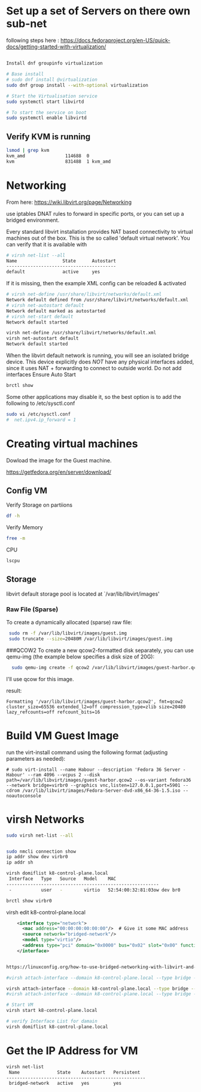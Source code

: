 # Set up a set of Servers on there own sub-net 

following steps here : https://docs.fedoraproject.org/en-US/quick-docs/getting-started-with-virtualization/

## 
``` bash
Install dnf groupinfo virtualization

# Base install 
# sudo dnf install @virtualization
sudo dnf group install --with-optional virtualization

# Start the Virtualisation service
sudo systemctl start libvirtd

# To start the service on boot
sudo systemctl enable libvirtd
```

## Verify KVM is running
```bash
lsmod | grep kvm
kvm_amd               114688  0
kvm                   831488  1 kvm_amd
```

# Networking
From here: https://wiki.libvirt.org/page/Networking

use iptables DNAT rules to forward in specific ports, or you can set up a bridged environment.

Every standard libvirt installation provides NAT based connectivity to virtual machines out of the box. This is the so called 'default virtual network'. You can verify that it is available with
```bash
# virsh net-list --all
Name                 State      Autostart 
-----------------------------------------
default              active     yes
```

If it is missing, then the example XML config can be reloaded & activated

```bash
# virsh net-define /usr/share/libvirt/networks/default.xml
Network default defined from /usr/share/libvirt/networks/default.xml
# virsh net-autostart default
Network default marked as autostarted
# virsh net-start default
Network default started
```
```bash 
virsh net-define /usr/share/libvirt/networks/default.xml
virsh net-autostart default
Network default started
```


When the libvirt default network is running, you will see an isolated bridge device. This device explicitly does *NOT* have any physical interfaces added, since it uses NAT + forwarding to connect to outside world. Do not add interfaces
Ensure Auto Start

```bash
brctl show
```

Some other applications may disable it, so the best option is to add the following to /etc/sysctl.conf
```bash
sudo vi /etc/sysctl.conf
#  net.ipv4.ip_forward = 1
```

# Creating virtual machines

Dowload the image for the Guest machine.

https://getfedora.org/en/server/download/

## Config VM

Verify Storage on partiions
```bash 
df -h
```
Verify Memory
```bash 
free -m
```
CPU
```bash
lscpu
```

## Storage
 libvirt default storage pool is located at `/var/lib/libvirt/images'

### Raw File (Sparse)
To create a dynamically allocated (sparse) raw file:
```bash
 sudo rm -f /var/lib/libvirt/images/guest.img
 sudo truncate --size=20480M /var/lib/libvirt/images/guest.img
```
###QCOW2
To create a new qcow2-formatted disk separately, you can use qemu-img (the example below specifies a disk size of 20G):
``` bash
  sudo qemu-img create -f qcow2 /var/lib/libvirt/images/guest-harbor.qcow2 20G
```
I'll use qcow for this image. 

result: 
```
Formatting '/var/lib/libvirt/images/guest-harbor.qcow2', fmt=qcow2 cluster_size=65536 extended_l2=off compression_type=zlib size=20480 lazy_refcounts=off refcount_bits=16
```

# Build VM Guest Image 
run the virt-install command using the following format (adjusting parameters as needed):
```
# sudo virt-install --name Habour --description 'Fedora 36 Server - Habour' --ram 4096 --vcpus 2 --disk path=/var/lib/libvirt/images/guest-harbor.qcow2 --os-variant fedora36 --network bridge=virbr0 --graphics vnc,listen=127.0.0.1,port=5901 --cdrom /var/lib/libvirt/images/Fedora-Server-dvd-x86_64-36-1.5.iso --noautoconsole
```

# virsh Networks

```bash
sudo virsh net-list --all


sudo nmcli connection show
ip addr show dev virbr0
ip addr sh

virsh domiflist k8-control-plane.local
 Interface   Type   Source   Model    MAC
---------------------------------------------------------
 -           user   -        virtio   52:54:00:32:81:03ow dev br0

brctl show virbr0


```

virsh edit k8-control-plane.local

```xml
    <interface type="network">
      <mac address="00:00:00:00:00:00"/>  # Give it some MAC address
      <source network="bridged-network"/>
      <model type="virtio"/>
      <address type="pci" domain="0x0000" bus="0x02" slot="0x00" function="0x0"/>  # bus 0x02 since it's 2nd
    </interface>
```

```bash

https://linuxconfig.org/how-to-use-bridged-networking-with-libvirt-and-kvm

#virsh attach-interface --domain k8-control-plane.local --type bridge --source br0  --model virtio # --target vsrx-mgmt

virsh attach-interface --domain k8-control-plane.local --type bridge --source bridged-network --model virtio # --target vsrx-mgmt
#virsh attach-interface --domain k8-control-plane.local --type bridge --source br0 --model virtio --config --live 

# Start VM
virsh start k8-control-plane.local

# verify Interface List for damain 
virsh domiflist k8-control-plane.local

```

# Get the IP Address for VM

```bash 
virsh net-list
 Name              State    Autostart   Persistent
----------------------------------------------------
 bridged-network   active   yes         yes
```

